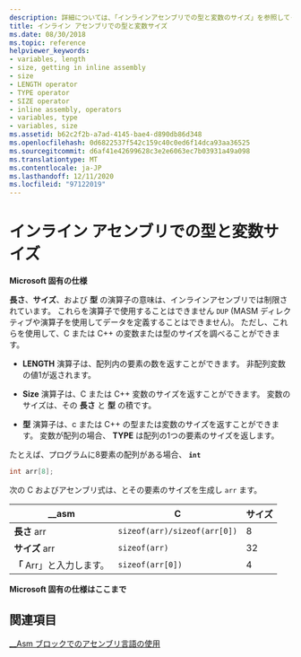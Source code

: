 ```yaml
---
description: 詳細については、「インラインアセンブリでの型と変数のサイズ」を参照してください。
title: インライン アセンブリでの型と変数サイズ
ms.date: 08/30/2018
ms.topic: reference
helpviewer_keywords:
- variables, length
- size, getting in inline assembly
- size
- LENGTH operator
- TYPE operator
- SIZE operator
- inline assembly, operators
- variables, type
- variables, size
ms.assetid: b62c2f2b-a7ad-4145-bae4-d890db86d348
ms.openlocfilehash: 0d6822537f542c159c40c0ed6f14dca93aa36525
ms.sourcegitcommit: d6af41e42699628c3e2e6063ec7b03931a49a098
ms.translationtype: MT
ms.contentlocale: ja-JP
ms.lasthandoff: 12/11/2020
ms.locfileid: "97122019"
---
```

# <a name="type-and-variable-sizes-in-inline-assembly"></a>インライン アセンブリでの型と変数サイズ

**Microsoft 固有の仕様**

**長さ**、**サイズ**、および **型** の演算子の意味は、インラインアセンブリでは制限されています。 これらを演算子で使用することはできません `DUP` (MASM ディレクティブや演算子を使用してデータを定義することはできません)。 ただし、これらを使用して、C または C++ の変数または型のサイズを調べることができます。

- **LENGTH** 演算子は、配列内の要素の数を返すことができます。 非配列変数の値1が返されます。

- **Size** 演算子は、C または C++ 変数のサイズを返すことができます。 変数のサイズは、その **長さ** と **型** の積です。

- **型** 演算子は、c または C++ の型または変数のサイズを返すことができます。 変数が配列の場合、 **TYPE** は配列の1つの要素のサイズを返します。

たとえば、プログラムに8要素の配列がある場合、 **`int`**

```cpp
int arr[8];
```

次の C およびアセンブリ式は、とその要素のサイズを生成し `arr` ます。

|__asm|C|サイズ|
|-------------|-------|----------|
|**長さ** arr|`sizeof(arr)/sizeof(arr[0])`|8|
|**サイズ** arr|`sizeof(arr)`|32|
|**「** Arr」と入力します。|`sizeof(arr[0])`|4|

**Microsoft 固有の仕様はここまで**

## <a name="see-also"></a>関連項目

[__Asm ブロックでのアセンブリ言語の使用](../../assembler/inline/using-assembly-language-in-asm-blocks.md)<br/>
